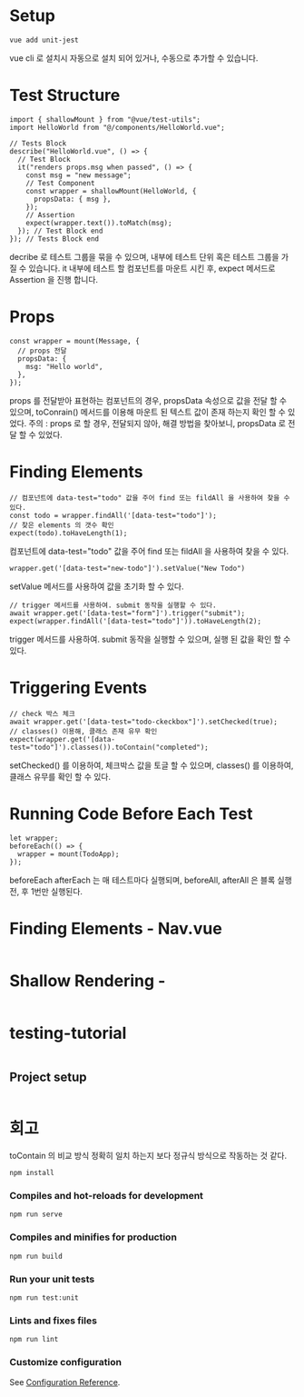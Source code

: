 # Setup

```
vue add unit-jest
```

vue cli 로 설치시 자동으로 설치 되어 있거나, 수동으로 추가할 수 있습니다.

# Test Structure

```
import { shallowMount } from "@vue/test-utils";
import HelloWorld from "@/components/HelloWorld.vue";

// Tests Block
describe("HelloWorld.vue", () => {
  // Test Block
  it("renders props.msg when passed", () => {
    const msg = "new message";
    // Test Component
    const wrapper = shallowMount(HelloWorld, {
      propsData: { msg },
    });
    // Assertion
    expect(wrapper.text()).toMatch(msg);
  }); // Test Block end
}); // Tests Block end
```

decribe 로 테스트 그룹을 묶을 수 있으며, 내부에 테스트 단위 혹은 테스트 그룹을 가질 수 있습니다.
it 내부에 테스트 할 컴포넌트를 마운트 시킨 후, expect 메서드로 Assertion 을 진행 합니다.

# Props

```
const wrapper = mount(Message, {
  // props 전달
  propsData: {
    msg: "Hello world",
  },
});
```

props 를 전달받아 표현하는 컴포넌트의 경우, propsData 속성으로 값을 전달 할 수 있으며, toConrain() 메서드를 이용해 마운트 된 텍스트 값이 존재 하는지 확인 할 수 있었다.
주의 : props 로 할 경우, 전달되지 않아, 해결 방법을 찾아보니, propsData 로 전달 할 수 있었다.

# Finding Elements

```
// 컴포넌트에 data-test="todo" 값을 주어 find 또는 fildAll 을 사용하여 찾을 수 있다.
const todo = wrapper.findAll('[data-test="todo"]');
// 찾은 elements 의 갯수 확인
expect(todo).toHaveLength(1);
```

컴포넌트에 data-test="todo" 값을 주어 find 또는 fildAll 을 사용하여 찾을 수 있다.

```
wrapper.get('[data-test="new-todo"]').setValue("New Todo")
```

setValue 메서드를 사용하여 값을 초기화 할 수 있다.

```
// trigger 메서드를 사용하여. submit 동작을 실행할 수 있다.
await wrapper.get('[data-test="form"]').trigger("submit");
expect(wrapper.findAll('[data-test="todo"]')).toHaveLength(2);
```

trigger 메서드를 사용하여. submit 동작을 실행할 수 있으며, 실행 된 값을 확인 할 수 있다.

# Triggering Events

```
// check 박스 체크
await wrapper.get('[data-test="todo-ckeckbox"]').setChecked(true);
// classes() 이용해, 클래스 존재 유무 확인
expect(wrapper.get('[data-test="todo"]').classes()).toContain("completed");
```

setChecked() 를 이용하여, 체크박스 값을 토글 할 수 있으며, classes() 를 이용하여, 클래스 유무를 확인 할 수 있다.

# Running Code Before Each Test

```
let wrapper;
beforeEach(() => {
  wrapper = mount(TodoApp);
});
```

beforeEach afterEach 는 매 테스트마다 실행되며, beforeAll, afterAll 은 블록 실행 전, 후 1번만 실행된다.

# Finding Elements - Nav.vue

```

```

# Shallow Rendering -

```

```

# testing-tutorial

```

```

## Project setup

```

```

# 회고

toContain 의 비교 방식 정확히 일치 하는지 보다 정규식 방식으로 작동하는 것 같다.

```
npm install
```

### Compiles and hot-reloads for development

```
npm run serve
```

### Compiles and minifies for production

```
npm run build
```

### Run your unit tests

```
npm run test:unit
```

### Lints and fixes files

```
npm run lint
```

### Customize configuration

See [Configuration Reference](https://cli.vuejs.org/config/).
